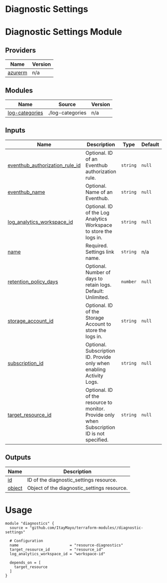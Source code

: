 # Diagnostic Settings

<!-- BEGIN_TF_DOCS -->
# Diagnostic Settings Module

## Providers

| Name | Version |
|------|---------|
| <a name="provider_azurerm"></a> [azurerm](#provider\_azurerm) | n/a |

## Modules

| Name | Source | Version |
|------|--------|---------|
| <a name="module_log-categories"></a> [log-categories](#module\_log-categories) | ./log-categories | n/a |

## Inputs

| Name | Description | Type | Default | Required |
|------|-------------|------|---------|:--------:|
| <a name="input_eventhub_authorization_rule_id"></a> [eventhub\_authorization\_rule\_id](#input\_eventhub\_authorization\_rule\_id) | Optional. ID of an Eventhub authorization rule. | `string` | `null` | no |
| <a name="input_eventhub_name"></a> [eventhub\_name](#input\_eventhub\_name) | Optional. Name of an Eventhub. | `string` | `null` | no |
| <a name="input_log_analytics_workspace_id"></a> [log\_analytics\_workspace\_id](#input\_log\_analytics\_workspace\_id) | Optional. ID of the Log Analytics Workspace to store the logs in. | `string` | `null` | no |
| <a name="input_name"></a> [name](#input\_name) | Required. Settings link name. | `string` | n/a | yes |
| <a name="input_retention_policy_days"></a> [retention\_policy\_days](#input\_retention\_policy\_days) | Optional. Number of days to retain logs. Default: Unlimited. | `number` | `null` | no |
| <a name="input_storage_account_id"></a> [storage\_account\_id](#input\_storage\_account\_id) | Optional. ID of the Storage Account to store the logs in. | `string` | `null` | no |
| <a name="input_subscription_id"></a> [subscription\_id](#input\_subscription\_id) | Optional. Subscription ID. Provide only when enabling Activity Logs. | `string` | `null` | no |
| <a name="input_target_resource_id"></a> [target\_resource\_id](#input\_target\_resource\_id) | Optional. ID of the resource to monitor. Provide only when Subscription ID is not specified. | `string` | `null` | no |

## Outputs

| Name | Description |
|------|-------------|
| <a name="output_id"></a> [id](#output\_id) | ID of the diagnostic\_settings resource. |
| <a name="output_object"></a> [object](#output\_object) | Object of the diagnostic\_settings resource. |

# Usage

```
module "diagnostics" {
  source = "github.com/ItayMayo/terraform-modules//diagnostic-settings"

  # Configuration
  name                       = "resource-diagnostics"
  target_resource_id         = "resource_id"
  log_analytics_workspace_id = "workspace-id"

  depends_on = [
    target_resource
  ]
}
```
<!-- END_TF_DOCS -->